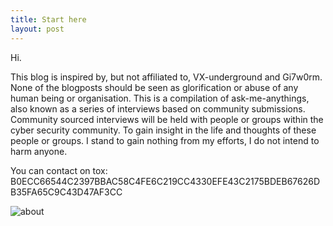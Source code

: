 ```yaml
---
title: Start here
layout: post
---
```


Hi.

This blog is inspired by, but not affiliated to, VX-underground and Gi7w0rm. 
None of the blogposts should be seen as glorification or abuse of any human being or organisation. 
This is a compilation of ask-me-anythings, also known as a series of interviews based on community submissions. 
Community sourced interviews will be held with people or groups within the cyber security community. 
To gain insight in the life and thoughts of these people or groups.
I stand to gain nothing from my efforts, I do not intend to harm anyone.

You can contact on tox: B0ECC66544C2397BBAC58C4FE6C219CC4330EFE43C2175BDEB67626DB35FA65C9C43D47AF3CC


![about](https://user-images.githubusercontent.com/114692599/193136201-fde37498-0286-4b15-8ee1-b75074ad960c.png)
